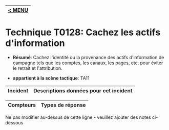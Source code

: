 |[< MENU](../../README.md)|
|---|
# Technique T0128: Cachez les actifs d'information

* **Résumé**: Cachez l'identité ou la provenance des actifs d'information de campagne tels que les comptes, les canaux, les pages, etc. pour éviter le retrait et l'attribution.

* **appartient à la scène tactique**: TA11


|Incident |Descriptions données pour cet incident |
|-------- |-------------------- |



|Compteurs |Types de réponse |
|-------- |-------------- |


Ne pas modifier au-dessus de cette ligne - veuillez ajouter des notes ci-dessous